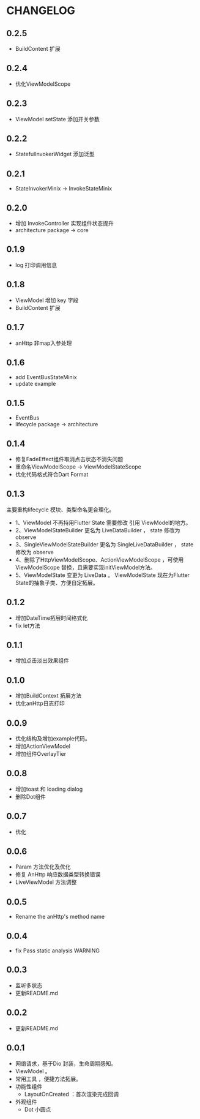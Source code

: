 # CHANGELOG

## 0.2.5

- BuildContent 扩展

## 0.2.4

- 优化ViewModelScope

## 0.2.3

- ViewModel setState 添加开关参数

## 0.2.2

- StatefulInvokerWidget 添加泛型

## 0.2.1

- StateInvokerMinix -> InvokeStateMinix

## 0.2.0

- 增加 InvokeController 实现组件状态提升
- architecture package -> core

## 0.1.9

- log 打印调用信息

## 0.1.8

- ViewModel 增加 key 字段
- BuildContent 扩展

## 0.1.7

- anHttp 非map入参处理

## 0.1.6

- add EventBusStateMinix
- update example

## 0.1.5

- EventBus
- lifecycle package -> architecture

## 0.1.4

- 修复FadeEffect组件取消点击状态不消失问题
- 重命名ViewModelScope -> ViewModelStateScope
- 优化代码格式符合Dart Format

## 0.1.3

主要重构lifecycle 模块、类型命名更合理化。

- 1、ViewModel 不再持用Flutter State 需要修改 引用 ViewModel的地方。
- 2、ViewModelStateBuilder 更名为 LiveDataBuilder ， state 修改为 observe
- 3、SingleViewModelStateBuilder 更名为 SingleLiveDataBuilder ， state 修改为 observe
- 4、删除了HttpViewModelScope、ActionViewModelScope ，可使用ViewModelScope 替换，且需要实现initViewModel方法。
- 5、ViewModelState 变更为 LiveData 。 ViewModelState 现在为Flutter State的抽象子类、方便自定拓展。

## 0.1.2

- 增加DateTime拓展时间格式化
- fix let方法

## 0.1.1

- 增加点击淡出效果组件

## 0.1.0

- 增加BuildContext 拓展方法
- 优化anHttp日志打印

## 0.0.9

- 优化结构及增加example代码。
- 增加ActionViewModel
- 增加组件OverlayTier

## 0.0.8

- 增加toast 和 loading dialog
- 删除Dot组件

## 0.0.7

- 优化

## 0.0.6

- Param 方法优化及优化
- 修复 AnHttp 响应数据类型转换错误
- LiveViewModel 方法调整

## 0.0.5

- Rename the anHttp's method name

## 0.0.4

- fix Pass static analysis WARNING

## 0.0.3

- 监听多状态
- 更新README.md

## 0.0.2

- 更新README.md

## 0.0.1

- 网络请求，基于Dio 封装，生命周期感知。
- ViewModel 。
- 常用工具 ，便捷方法拓展。
- 功能性组件
    - LayoutOnCreated ：首次渲染完成回调
- 外观组件
    - Dot 小圆点

